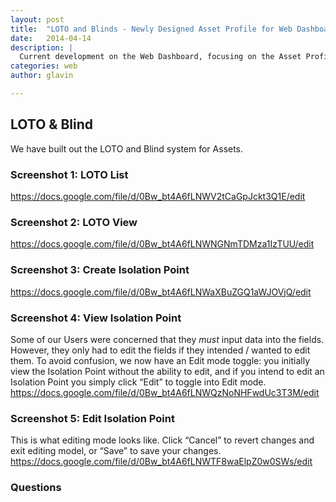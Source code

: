```yaml
---
layout: post
title:  "LOTO and Blinds - Newly Designed Asset Profile for Web Dashboard"
date:   2014-04-14
description: |
  Current development on the Web Dashboard, focusing on the Asset Profile.
categories: web
author: glavin

---
```



## LOTO & Blind
We have built out the LOTO and Blind system for Assets.

### Screenshot 1: LOTO List
https://docs.google.com/file/d/0Bw_bt4A6fLNWV2tCaGpJckt3Q1E/edit

### Screenshot 2: LOTO View
https://docs.google.com/file/d/0Bw_bt4A6fLNWNGNmTDMza1IzTUU/edit

### Screenshot 3: Create Isolation Point
https://docs.google.com/file/d/0Bw_bt4A6fLNWaXBuZGQ1aWJOVjQ/edit

### Screenshot 4: View Isolation Point
Some of our Users were concerned that they *must* input data into the fields. However, they only had to edit the fields if they intended / wanted to edit them. To avoid confusion, we now have an Edit mode toggle: you initially view the Isolation Point without the ability to edit, and if you intend to edit an Isolation Point you simply click “Edit” to toggle into Edit mode.
https://docs.google.com/file/d/0Bw_bt4A6fLNWQzNoNHFwdUc3T3M/edit

### Screenshot 5: Edit Isolation Point
This is what editing mode looks like. Click “Cancel” to revert changes and exit editing model, or “Save” to save your changes.
https://docs.google.com/file/d/0Bw_bt4A6fLNWTF8waElpZ0w0SWs/edit


### Questions

